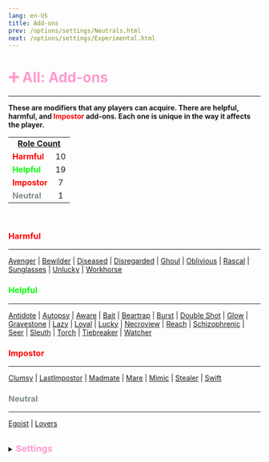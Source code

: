 ```yaml
---
lang: en-US
title: Add-ons
prev: /options/settings/Neutrals.html
next: /options/settings/Experimental.html
---
```


# <font color="#ff9ace">➕ <b>All: Add-ons</b></font> <Badge text="Total: 37" type="tip" vertical="middle"/>
---

<b>These are modifiers that any players can acquire. There are helpful, harmful, and <font color=red>Impostor</font> add-ons. Each one is unique in the way it affects the player.</b>

<table>
<tr >
<td colspan="2" align="center"><b><u>Role Count</u></b></td>
</tr>

<tr>
<td><font color=red><b>Harmful</b></font></td>
<td align="center">10</td>
</tr>

<tr>
<td><font color=#00ff00><b>Helpful</b></font></td>
<td align="center">19</td>
</tr>

<tr>
<td><font color=red><b>Impostor</b></font></td>
<td align="center">7</td>
</tr>
<tr>
<td><font color=#7f8c8d><b>Neutral</b></font></td>
<td align="center">1</td>
</tr>
</table>
<br>

### <font color=#ff0000><b>Harmful</b></font>
---
[Avenger](/options/Addons/Harmful/Avenger.html) | [Bewilder](/options/Addons/Harmful/Bewilder.html) | [Diseased](/options/Addons/Harmful/Diseased.html) | [Disregarded](/options/Addons/Harmful/Disregarded.html) | [Ghoul](/options/Addons/Harmful/Ghoul.html) | [Oblivious](/options/Addons/Harmful/Oblivious.html) | [Rascal](/options/Addons/Harmful/Rascal.html) | [Sunglasses](/options/Addons/Harmful/sunglasses.html) | [Unlucky](/options/Addons/Harmful/Unlucky.html) | [Workhorse](/options/Addons/Harmful/Workhorse.html)
<br>

### <font color=#00ff00><b>Helpful</b></font>
---
[Antidote](/options/Addons/Helpful/Antidote.html) | [Autopsy](/options/Addons/Helpful/Autopsy.html) | [Aware](/options/Addons/Helpful/Aware.html) | [Bait](/options/Addons/Helpful/Bait.html) | [Beartrap](/options/Addons/Helpful/Beartrap.html) | [Burst](/options/Addons/Helpful/Burst.html) | [Double Shot](/options/Addons/Helpful/DoubleShot.html) | [Glow](/options/Addons/Helpful/Glow.html) | [Gravestone](/options/Addons/Helpful/Gravestone.html) | [Lazy](/options/Addons/Helpful/Lazy.html) | [Loyal](/options/Addons/Helpful/Loyal.html) | [Lucky](/options/Addons/Helpful/Lucky.html) | [Necroview](/options/Addons/Helpful/Necroview.html) | [Reach](/options/Addons/Helpful/Reach.html) | [Schizophrenic](/options/Addons/Helpful/Schizophrenic.html) | [Seer](/options/Addons/Helpful/Seer.html) | [Sleuth](/options/Addons/Helpful/Sleuth.html) | [Torch](/options/Addons/Helpful/Torch.html) | [Tiebreaker](/options/Addons/Helpful/Tiebreaker.html) | [Watcher](/options/Addons/Helpful/Watcher.html)
<br>

### <font color=red><b>Impostor</b></font>
---
[Clumsy](/options/Addons/Impostor/Clumsy.html) | [LastImpostor](/options/Addons/Impostor/LastImpostor.html) | [Madmate](/options/Addons/Impostor/Madmate.html) | [Mare](/options/Addons/Impostor/Mare.html) | [Mimic](/options/Addons/Impostor/Mimic.html) | [Stealer](/options/Addons/Impostor/Stealer.html) | [Swift](/options/Addons/Impostor/Swift.html)
<br>

### <font color=#7f8c8d><b>Neutral</b></font>
---
[Egoist](/options/Addons/Neutral/Egoist.html) | [Lovers](/options/Addons/Neutral/Lovers.html)

<br>

<details>
<summary><font color=#ff9ace size='4em'><b>Settings</b></font></summary>
<br>
Below are settings to make the game more balanced based on your lobby's style of gameplay:

* Display Add-Ons next to the role name
  * <font color=green>ON</font>: Add-Ons will be displayed next to players' Roles
  * <font color=red>OFF</font>: Add-Ons will not be displayed next to players' Roles
* Players can have multiple Add-Ons
  * <font color=green>ON</font>: Players can have more than one Add-On (up to 15)
  * <font color=red>OFF</font>: Add-Ons will be handed out as they normally would
* Add Brackets To Add-Ons
  * <font color=green>ON</font>: Brackets will appear around a players’ Add-Ons for a cleaner look
  * <font color=red>OFF</font>: Add-Ons will be displayed as they normally would
</details>